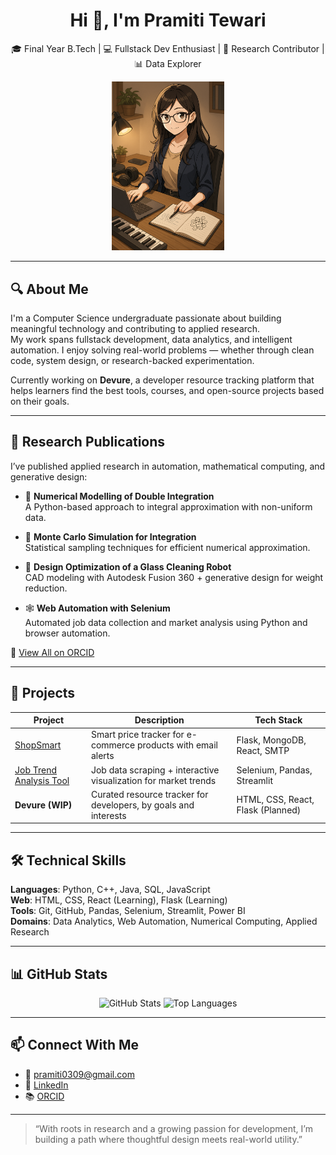 

<h1 align="center">Hi 👋, I'm Pramiti Tewari</h1>

<p align="center">
🎓 Final Year B.Tech | 💻 Fullstack Dev Enthusiast | 🔬 Research Contributor | 📊 Data Explorer  
</p>

<p align="center">
  <img src="https://raw.githubusercontent.com/ptewari09/ptewari09/refs/heads/main/ChatGPT%20Image%20Jun%2027%2C%202025%2C%2011_22_01%20PM.png" width="180" alt="Anime developer profile picture" />
</p>

---

## 🔍 About Me

I'm a Computer Science undergraduate passionate about building meaningful technology and contributing to applied research.  
My work spans fullstack development, data analytics, and intelligent automation. I enjoy solving real-world problems — whether through clean code, system design, or research-backed experimentation.

Currently working on **Devure**, a developer resource tracking platform that helps learners find the best tools, courses, and open-source projects based on their goals.

---

## 🧪 Research Publications

I’ve published applied research in automation, mathematical computing, and generative design:

- 📘 **Numerical Modelling of Double Integration**  
  A Python-based approach to integral approximation with non-uniform data.

- 🧮 **Monte Carlo Simulation for Integration**  
  Statistical sampling techniques for efficient numerical approximation.

- 🤖 **Design Optimization of a Glass Cleaning Robot**  
  CAD modeling with Autodesk Fusion 360 + generative design for weight reduction.

- 🕸️ **Web Automation with Selenium**  
  Automated job data collection and market analysis using Python and browser automation.

📖 [View All on ORCID](https://orcid.org/0009-0006-8045-6957)

---

## 💼 Projects

| Project | Description | Tech Stack |
|--------|-------------|------------|
| [ShopSmart](https://github.com/cakeeess/ShopSmart) | Smart price tracker for e-commerce products with email alerts | Flask, MongoDB, React, SMTP |
| [Job Trend Analysis Tool](https://github.com/utkarsh0210/Job-Analysis-Tool) | Job data scraping + interactive visualization for market trends | Selenium, Pandas, Streamlit |
| **Devure (WIP)** | Curated resource tracker for developers, by goals and interests | HTML, CSS, React, Flask (Planned) |

---

## 🛠️ Technical Skills

**Languages**: Python, C++, Java, SQL, JavaScript  
**Web**: HTML, CSS, React (Learning), Flask (Learning)  
**Tools**: Git, GitHub, Pandas, Selenium, Streamlit, Power BI  
**Domains**: Data Analytics, Web Automation, Numerical Computing, Applied Research

---

## 📊 GitHub Stats

<p align="center">
  <img src="https://github-readme-stats.vercel.app/api?username=ptewari09&show_icons=true&theme=default&count_private=true&include_all_commits=true&cache_seconds=1800" alt="GitHub Stats" />
  <img src="https://github-readme-stats.vercel.app/api/top-langs/?username=ptewari09&layout=compact&theme=default&cache_seconds=1800" alt="Top Languages" />
</p>

---

## 📫 Connect With Me

- 📧 [pramiti0309@gmail.com](mailto:pramiti0309@gmail.com)  
- 💼 [LinkedIn](https://www.linkedin.com/in/pramiti-tewari-648b51285)  
- 📚 [ORCID](https://orcid.org/0009-0006-8045-6957)

---

> “With roots in research and a growing passion for development, I’m building a path where thoughtful design meets real-world utility.”
